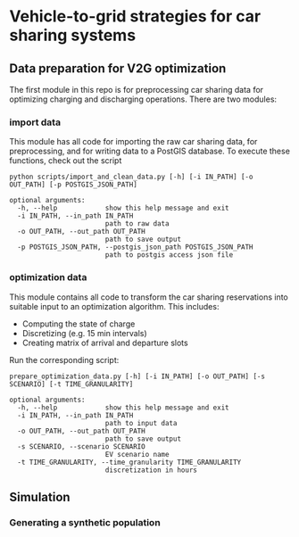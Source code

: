 # Vehicle-to-grid strategies for car sharing systems

## Data preparation for V2G optimization

The first module in this repo is for preprocessing car sharing data for optimizing charging and discharging operations. There are two modules:

### import data

This module has all code for importing the raw car sharing data, for preprocessing, and for writing data to a PostGIS database. To execute these functions, check out the script
```
python scripts/import_and_clean_data.py [-h] [-i IN_PATH] [-o OUT_PATH] [-p POSTGIS_JSON_PATH]

optional arguments:
  -h, --help            show this help message and exit
  -i IN_PATH, --in_path IN_PATH
                        path to raw data
  -o OUT_PATH, --out_path OUT_PATH
                        path to save output
  -p POSTGIS_JSON_PATH, --postgis_json_path POSTGIS_JSON_PATH
                        path to postgis access json file
```

### optimization data

This module contains all code to transform the car sharing reservations into suitable input to an optimization algorithm. This includes:
* Computing the state of charge
* Discretizing (e.g. 15 min intervals)
* Creating matrix of arrival and departure slots

Run the corresponding script:
```
prepare_optimization_data.py [-h] [-i IN_PATH] [-o OUT_PATH] [-s SCENARIO] [-t TIME_GRANULARITY]

optional arguments:
  -h, --help            show this help message and exit
  -i IN_PATH, --in_path IN_PATH
                        path to input data
  -o OUT_PATH, --out_path OUT_PATH
                        path to save output
  -s SCENARIO, --scenario SCENARIO
                        EV scenario name
  -t TIME_GRANULARITY, --time_granularity TIME_GRANULARITY
                        discretization in hours
```

## Simulation

### Generating a synthetic population